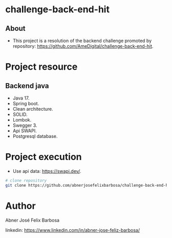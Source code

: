 # challenge-back-end-hit

## About

- This project is a resolution of the backend challenge promoted by repository: https://github.com/AmeDigital/challenge-back-end-hit.

# Project resource

## Backend java

- Java 17.
- Spring boot.
- Clean architecture.
- SOLID.
- Lombok.
- Swegger 3.
- Api SWAPI.
- Postgresql database.

# Project execution

- Use api data: https://swapi.dev/.

```bash
# clone repository
git clone https://github.com/abnerjosefelixbarbosa/challenge-back-end-hit.git
```

# Author

Abner José Felix Barbosa

linkedin: https://www.linkedin.com/in/abner-jose-feliz-barbosa/
